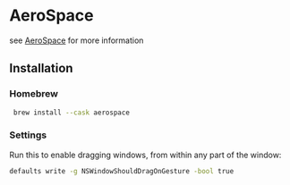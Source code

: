 # AeroSpace

see [AeroSpace](https://github.com/nikitabobko/AeroSpace) for more information

## Installation

### Homebrew

```bash
 brew install --cask aerospace
```

### Settings

Run this to enable dragging windows, from within any part of the window:

```bash
defaults write -g NSWindowShouldDragOnGesture -bool true
```
